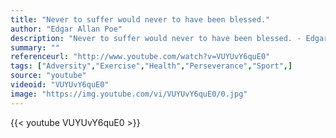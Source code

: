 ```yaml
---
title: "Never to suffer would never to have been blessed."
author: "Edgar Allan Poe"
description: "Never to suffer would never to have been blessed. - Edgar Allan Poe quotes from GetInspired365.com"
summary: ""
referenceurl: "http://www.youtube.com/watch?v=VUYUvY6quE0"
tags: ["Adversity","Exercise","Health","Perseverance","Sport",]
source: "youtube"
videoid: "VUYUvY6quE0"
image: "https://img.youtube.com/vi/VUYUvY6quE0/0.jpg"
---
```


{{< youtube VUYUvY6quE0 >}}
